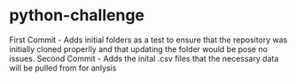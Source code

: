 # python-challenge

First Commit - Adds initial folders as a test to ensure that the repository was initially cloned properlly and that updating the folder would be pose no issues.
Second Commit - Adds the inital .csv files that the necessary data will be pulled from for anlysis
